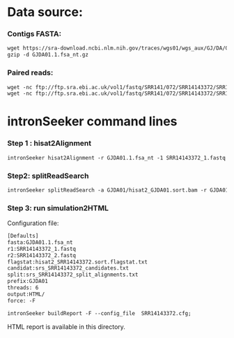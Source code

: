 Data source:
============

### Contigs FASTA: 

```diff
wget https://sra-download.ncbi.nlm.nih.gov/traces/wgs01/wgs_aux/GJ/DA/GJDA01/GJDA01.1.fsa_nt.gz
gzip -d GJDA01.1.fsa_nt.gz
```

### Paired reads:

```diff
wget -nc ftp://ftp.sra.ebi.ac.uk/vol1/fastq/SRR141/072/SRR14143372/SRR14143372_1.fastq.gz
wget -nc ftp://ftp.sra.ebi.ac.uk/vol1/fastq/SRR141/072/SRR14143372/SRR14143372_2.fastq.gz

```

intronSeeker command lines
============================

### Step 1 : hisat2Alignment

```diff
intronSeeker hisat2Alignment -r GJDA01.1.fsa_nt -1 SRR14143372_1.fastq -2 SRR14143372_2.fastq --prefix GJDA01 -o GJDA01 -t 12
```

### Step2: splitReadSearch

```diff
intronSeeker splitReadSearch -a GJDA01/hisat2_GJDA01.sort.bam -r GJDA01.1.fsa_nt --prefix GJDA01 --output splitReadSearch_GJDA01
```

### Step 3: run simulation2HTML

Configuration file:

```diff
[Defaults]
fasta:GJDA01.1.fsa_nt
r1:SRR14143372_1.fastq
r2:SRR14143372_2.fastq
flagstat:hisat2_SRR14143372.sort.flagstat.txt
candidat:srs_SRR14143372_candidates.txt
split:srs_SRR14143372_split_alignments.txt
prefix:GJDA01
threads: 6                
output:HTML/
force: -F
```


```diff
intronSeeker buildReport -F --config_file  SRR14143372.cfg;

```

HTML report is available in this directory.
